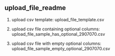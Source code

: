 ## upload_file_readme


1) upload csv template:  upload_file_template.csv


2) upload csv file containing optional columns:  upload_file_sample_has_optional_2907070.csv


3) upload csv file with empty optional columns:  upload_file_sample_empty_optional_2907070.csv
